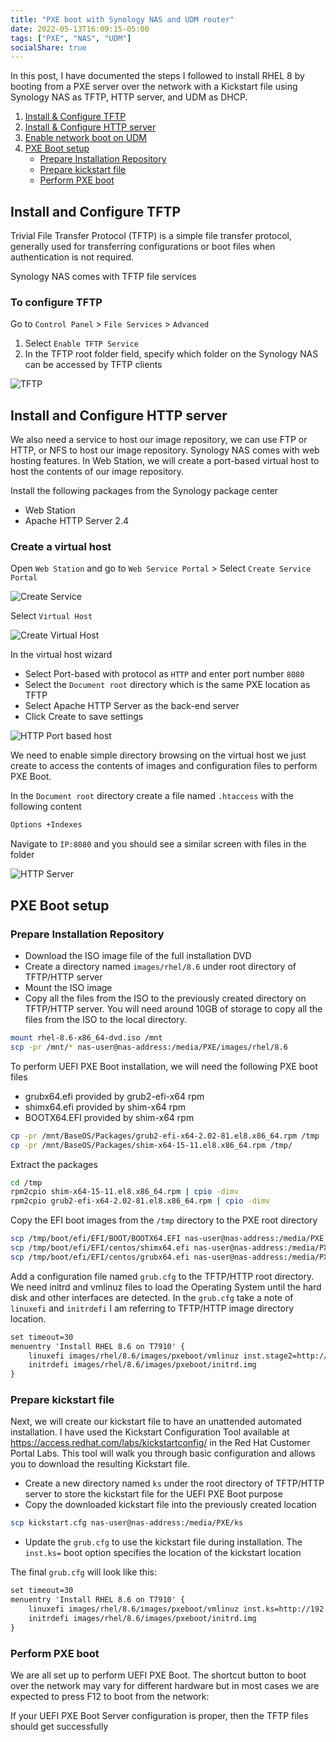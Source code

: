 ```yaml
---
title: "PXE boot with Synology NAS and UDM router"
date: 2022-05-13T16:09:15-05:00
tags: ["PXE", "NAS", "UDM"]
socialShare: true
---
```


In this post, I have documented the steps I followed to install RHEL 8 by booting from a PXE server over the network with a Kickstart file using Synology NAS as TFTP, HTTP server, and UDM as DHCP.

1. [Install & Configure TFTP](#install-and-configure-tftp)
2. [Install & Configure HTTP server](#install-and-configure-http-server)
3. [Enable network boot on UDM](#enable-network-boot-udm)
4. [PXE Boot setup](#pxe-boot-setup)
    * [Prepare Installation Repository](#prepare-installation-repository)
    * [Prepare kickstart file](#prepare-kickstart-file)
    * [Perform PXE boot](#perform-pxe-boot)

## Install and Configure TFTP

Trivial File Transfer Protocol (TFTP) is a simple file transfer protocol, generally used for transferring configurations or boot files when authentication is not required.

Synology NAS comes with TFTP file services

### To configure TFTP

Go to `Control Panel` > `File Services` > `Advanced`

1. Select `Enable TFTP Service`
2. In the TFTP root folder field, specify which folder on the Synology NAS can be accessed by TFTP clients

![TFTP](tftp.png)

## Install and Configure HTTP server

We also need a service to host our image repository, we can use FTP or HTTP, or NFS to host our image repository. Synology NAS comes with web hosting features. In Web Station, we will create a port-based virtual host to host the contents of our image repository.

Install the following packages from the Synology package center

* Web Station
* Apache HTTP Server 2.4

### Create a virtual host

Open `Web Station` and go to `Web Service Portal` > Select `Create Service Portal`

![Create Service](virtualhost-1.png)

Select `Virtual Host`

![Create Virtual Host](virtualhost-2.png)

In the virtual host wizard

* Select Port-based with protocol as `HTTP` and enter port number `8080`
* Select the `Document root` directory which is the same PXE location as TFTP
* Select Apache HTTP Server as the back-end server
* Click Create to save settings

![HTTP Port based host](virtualhost-3.png)

We need to enable simple directory browsing on the virtual host we just create to access the contents of images and configuration files to perform PXE Boot.

In the `Document root` directory create a file named `.htaccess` with the following content

```txt
Options +Indexes
```

Navigate to `IP:8080` and you should see a similar screen with files in the folder

![HTTP Server](virtualhost-4.png)

## PXE Boot setup

### Prepare Installation Repository

* Download the ISO image file of the full installation DVD
* Create a directory named `images/rhel/8.6` under root directory of TFTP/HTTP server
* Mount the ISO image
* Copy all the files from the ISO to the previously created directory on TFTP/HTTP server. You will need around 10GB of storage to copy all the files from the ISO to the local directory.

```bash
mount rhel-8.6-x86_64-dvd.iso /mnt
scp -pr /mnt/* nas-user@nas-address:/media/PXE/images/rhel/8.6
```

To perform UEFI PXE Boot installation, we will need the following PXE boot files

* grubx64.efi provided by grub2-efi-x64 rpm
* shimx64.efi provided by shim-x64 rpm
* BOOTX64.EFI provided by shim-x64 rpm

```bash
cp -pr /mnt/BaseOS/Packages/grub2-efi-x64-2.02-81.el8.x86_64.rpm /tmp
cp -pr /mnt/BaseOS/Packages/shim-x64-15-11.el8.x86_64.rpm /tmp/
```

Extract the packages

```bash
cd /tmp
rpm2cpio shim-x64-15-11.el8.x86_64.rpm | cpio -dimv
rpm2cpio grub2-efi-x64-2.02-81.el8.x86_64.rpm | cpio -dimv
```

Copy the EFI boot images from the `/tmp` directory to the PXE root directory

```bash
scp /tmp/boot/efi/EFI/BOOT/BOOTX64.EFI nas-user@nas-address:/media/PXE
scp /tmp/boot/efi/EFI/centos/shimx64.efi nas-user@nas-address:/media/PXE
scp /tmp/boot/efi/EFI/centos/grubx64.efi nas-user@nas-address:/media/PXE
```

Add a configuration file named `grub.cfg` to the TFTP/HTTP root directory. We need initrd and vmlinuz files to load the Operating System until the hard disk and other interfaces are detected. In the `grub.cfg` take a note of `linuxefi` and `initrdefi` I am referring to TFTP/HTTP image directory location.

```txt
set timeout=30
menuentry 'Install RHEL 8.6 on T7910' {
    linuxefi images/rhel/8.6/images/pxeboot/vmlinuz inst.stage2=http://192.168.100.160:8080/images/rhel/8.6 quiet
    initrdefi images/rhel/8.6/images/pxeboot/initrd.img
}
```

### Prepare kickstart file

Next, we will create our kickstart file to have an unattended automated installation. I have used the Kickstart Configuration Tool available at https://access.redhat.com/labs/kickstartconfig/ in the Red Hat Customer Portal Labs. This tool will walk you through basic configuration and allows you to download the resulting Kickstart file.

* Create a new directory named `ks` under the root directory of TFTP/HTTP server to store the kickstart file for the UEFI PXE Boot purpose
* Copy the downloaded kickstart file into the previously created location

```bash
scp kickstart.cfg nas-user@nas-address:/media/PXE/ks
```

* Update the `grub.cfg` to use the kickstart file during installation. The `inst.ks=` boot option specifies the location of the kickstart location

The final `grub.cfg` will look like this:

```txt
set timeout=30
menuentry 'Install RHEL 8.6 on T7910' {
    linuxefi images/rhel/8.6/images/pxeboot/vmlinuz inst.ks=http://192.168.100.160:8080/ks/rhel8-t7910.cfg inst.stage2=http://192.168.100.160:8080/images/rhel/8.6 quiet
    initrdefi images/rhel/8.6/images/pxeboot/initrd.img
}
```

### Perform PXE boot

We are all set up to perform UEFI PXE Boot. The shortcut button to boot over the network may vary for different hardware but in most cases we are expected to press F12 to boot from the network:

If your UEFI PXE Boot Server configuration is proper, then the TFTP files should get successfully
